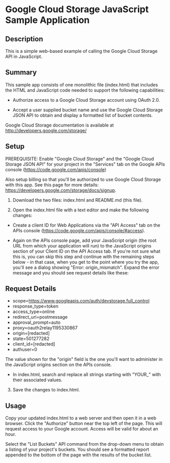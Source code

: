 # Google Cloud Storage JavaScript Sample Application

## Description
This is a simple web-based example of calling the Google Cloud Storage API
in JavaScript.

## Summary
This sample app consists of one monolithic file (index.html) that includes the
HTML and JavaScript code needed to support the following capabilities:

- Authorize access to a Google Cloud Storage account using OAuth 2.0.

- Accept a user supplied bucket name and use the Google Cloud Storage
  JSON API to obtain and display a formatted list of bucket contents.

Google Cloud Storage documentation is available at
http://developers.google.com/storage/

## Setup
PREREQUISITE: Enable "Google Cloud Storage" and the "Google Cloud 
Storage JSON API" for your project in the "Services" tab on the Google
APIs console (https://code.google.com/apis/console)

Also setup billing so that you'll be authorized to use
Google Cloud Storage with this app. See this page for more details:
https://developers.google.com/storage/docs/signup.

1. Download the two files: index.html and README.md (this file).

2. Open the index.html file with a text editor and make the following changes:
- Create a client ID for Web Applications via the "API Access" tab
on the APIs console (https://code.google.com/apis/console/#access).

- Again on the APIs console page, add your JavaScript origin (the root
URL from which your application will run) to the JavaScript origins
section of your Client ID on the API Access tab. If you're not sure
what this is, you can skip this step and continue with the remaining
steps below - in that case, when you get to the point where you try
the app, you'll see a dialog showing "Error: origin_mismatch". Expand
the error message and you should see request details like these:

Request Details
---------------
- scope=https://www.googleapis.com/auth/devstorage.full_control
- response_type=token
- access_type=online
- redirect_uri=postmessage
- approval_prompt=auto
- proxy=oauth2relay1195330867
- origin=[redacted]
- state=501277282
- client_id=[redacted]
- authuser=0

The value shown for the "origin" field is the one you'll want to
administer in the JavaScript origins section on the APIs console.

- In index.html, search and replace all strings starting with "YOUR_"
with their associated values.

3. Save the changes to index.html.

## Usage
Copy your updated index.html to a web server and then open it in a web 
browser. Click the "Authorize" button near the top left of the page. 
This will request access to your Google account. Access will be valid 
for about an hour.

Select the "List Buckets" API command from the drop-down menu to obtain 
a listing of your project's buckets. You should see a formatted report 
appended to the bottom of the page with the results of the bucket list.
